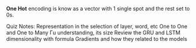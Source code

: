 
**One Hot** encoding is know as a vector with 1 single spot and the rest set to 0s.


Quiz Notes:
Representation in the selection of layer, word, etc
One to One and One to Many
Γu​ understanding, its size
Review the GRU and LSTM dimensionality with formula
Gradients and how they related to the models
